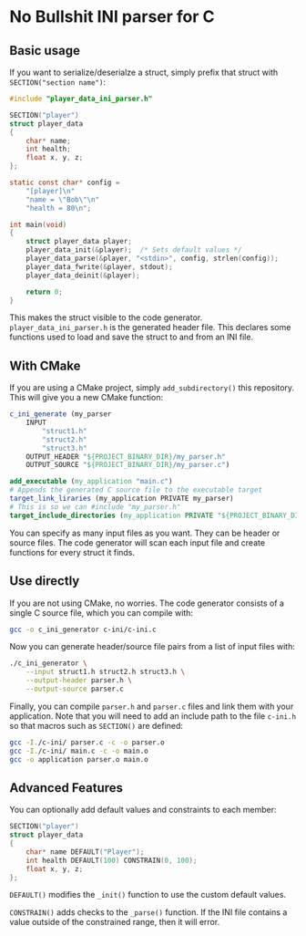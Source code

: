 # No Bullshit INI parser for C

## Basic usage

If  you  want to serialize/deserialze a struct, simply prefix that struct  with
```SECTION("section name")```:

```c
#include "player_data_ini_parser.h"

SECTION("player")
struct player_data
{
    char* name;
    int health;
    float x, y, z;
};

static const char* config =
    "[player]\n"
    "name = \"Bob\"\n"
    "health = 80\n";

int main(void)
{
    struct player_data player;
    player_data_init(&player);  /* Sets default values */
    player_data_parse(&player, "<stdin>", config, strlen(config));
    player_data_fwrite(&player, stdout);
    player_data_deinit(&player);

    return 0;
}
```

This    makes    the     struct     visible     to    the    code    generator.
```player_data_ini_parser.h``` is the generated header file. This declares some
functions  used  to  load  and  save  the  struct  to  and  from  an INI  file.

## With CMake

If  you  are  using  a  CMake  project,  simply  ```add_subdirectory()```  this
repository. This will give you a new CMake function:

```cmake
c_ini_generate (my_parser
    INPUT
        "struct1.h"
        "struct2.h"
        "struct3.h"
    OUTPUT_HEADER "${PROJECT_BINARY_DIR}/my_parser.h"
    OUTPUT_SOURCE "${PROJECT_BINARY_DIR}/my_parser.c")

add_executable (my_application "main.c")
# Appends the generated C source file to the executable target
target_link_liraries (my_application PRIVATE my_parser)
# This is so we can #include "my_parser.h"
target_include_directories (my_application PRIVATE "${PROJECT_BINARY_DIR}")
```

You can specify as many input files  as  you want. They can be header or source
files. The  code  generator  will scan each input file and create functions for
every struct it finds.

## Use directly

If you are not using CMake, no worries. The code generator consists of a single
C source file, which you can compile with:

```sh
gcc -o c_ini_generator c-ini/c-ini.c
```

Now you can generate  header/source file pairs from a list of input files with:

```sh
./c_ini_generator \
    --input struct1.h struct2.h struct3.h \
    --output-header parser.h \
    --output-source parser.c
```

Finally, you can compile ```parser.h``` and  ```parser.c``` files and link them
with your application. Note  that  you  will need to add an include path to the
file  ```c-ini.h```  so  that  macros  such  as  ```SECTION()```  are  defined:

```sh
gcc -I./c-ini/ parser.c -c -o parser.o
gcc -I./c-ini/ main.c -c -o main.o
gcc -o application parser.o main.o
```

## Advanced Features

You can optionally add default values and constraints to each member:

```c
SECTION("player")
struct player_data
{
    char* name DEFAULT("Player");
    int health DEFAULT(100) CONSTRAIN(0, 100);
    float x, y, z;
};
```

```DEFAULT()``` modifies the ```_init()``` function to use the custom default values.

```CONSTRAIN()``` adds  checks  to the ```_parse()``` function. If the INI file
contains  a  value  outside  of  the  constrained  range,  then it will  error.

